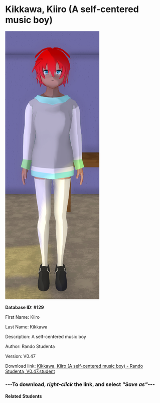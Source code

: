 # Kikkawa, Kiiro (A self-centered music boy)

<img src="Files/Kikkawa, Kiiro (A self-centered music boy).png" title="Kikkawa, Kiiro (A self-centered music boy) - Rando Studenta, V0.47">

**Database ID: #129**

First Name: Kiiro

Last Name: Kikkawa

Description: A self-centered music boy

Author: Rando Studenta

Version: V0.47

Download link: <a href="https://raw.githubusercontent.com/Arbiter1223/Daigaku-Gurashi-Custom-Students/master/Students/Files/Kikkawa%2C%20Kiiro%20(A%20self-centered%20music%20boy)%20-%20Rando%20Studenta%2C%20V0.47.student">Kikkawa, Kiiro (A self-centered music boy) - Rando Studenta, V0.47.student</a>

### ---**To download, _right-click_ the link, and select _"Save as"_**---

#### Related Students

